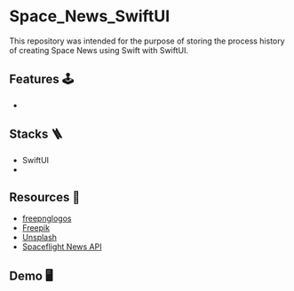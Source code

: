 # Space_News_SwiftUI
This repository was intended for the purpose of storing the process history of creating Space News using Swift with SwiftUI.

## Features 🕹️
- 

## Stacks 🪜
- SwiftUI
- 

## Resources 🎊
- <a href="https://www.freepnglogos.com">freepnglogos</a>
- <a href="https://www.freepik.com">Freepik</a>
- <a href="https://unsplash.com">Unsplash</a>
- <a href="https://spaceflightnewsapi.net">Spaceflight News API</a>

## Demo 🖥️
